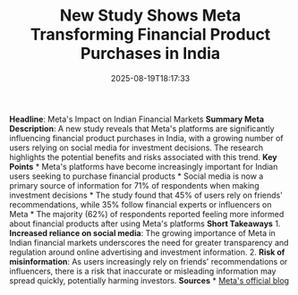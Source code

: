 ﻿---
title: "New Study Shows Meta Transforming Financial Product Purchases in India"
date: "2025-08-19T18:17:33"
category: "Markets"
summary: ""
slug: "new study shows meta transforming financial product purchase"
source_urls:
  - "https://about.fb.com/news/2025/08/new-study-shows-meta-transforming-financial-product-purchases-in-india/"
seo:
  title: "New Study Shows Meta Transforming Financial Product Purchases in India | Hash n Hedge"
  description: ""
  keywords: ["news", "markets", "brief"]
---
**Headline**: Meta's Impact on Indian Financial Markets  **Summary Meta Description**: A new study reveals that Meta's platforms are significantly influencing financial product purchases in India, with a growing number of users relying on social media for investment decisions. The research highlights the potential benefits and risks associated with this trend.  **Key Points**  * Meta's platforms have become increasingly important for Indian users seeking to purchase financial products * Social media is now a primary source of information for 71% of respondents when making investment decisions * The study found that 45% of users rely on friends' recommendations, while 35% follow financial experts or influencers on Meta * The majority (62%) of respondents reported feeling more informed about financial products after using Meta's platforms  **Short Takeaways**  1. **Increased reliance on social media**: The growing importance of Meta in Indian financial markets underscores the need for greater transparency and regulation around online advertising and investment information. 2. **Risk of misinformation**: As users increasingly rely on friends' recommendations or influencers, there is a risk that inaccurate or misleading information may spread quickly, potentially harming investors.  **Sources**  * [Meta's official blog](https://about.fb.com/news/2025/08/new-study-shows-meta-transforming-financial-product-purchases-in-india/) 
